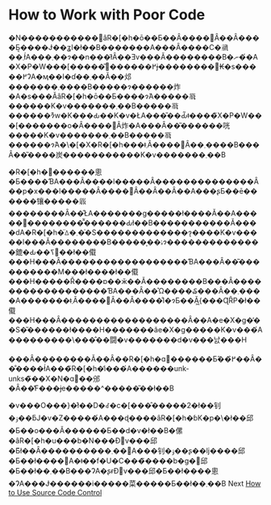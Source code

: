# How to Work with Poor Code
[//]: # (Version:1.0.0)
�N�����������򈫂ȃR�[�h�ō��Ƃ��Ȃ����΂Ȃ��Ȃ����Ƃ͔����Ɉ��ʓI�ł��B�������A���Ȃ����C�𗚂��܂ł́A���܂��ɂ��n���ł͂Ȃ��Ǝv���Ă��������B�ނ��́A�X�P�W���[�����͂𖞂������߂ɉ��������΂₭�s�����߂ɁA�ӎ��I�ɗ��܂��Ă��邩�������܂����B�����ɂ������炸�A�s���ĂȃR�[�h�ō��Ƃ����ɂ́A�����𗝉������K�v�������܂��B�����𗝉������ɂ͊w�K���Ԃ��K�v�ŁA���̎��Ԃ͂ǂ����̃X�P�W���[�������o�Ȃ����΂Ȃ炸�A���Ȃ��͂������咣�����K�v�������܂��B�����𗝉������ɂ́A�\�[�X�R�[�h���ǂ܂Ȃ����΂Ȃ��܂����B���Ȃ��͂����炭�����������K�v�������܂��B

�R�[�h�𕶏������悤�Ƃ����ƁA���Ȃ����l�����Ȃ��������������Ȃ��p�x���l�����Ȃ����΂Ȃ��Ȃ��Ȃ��A���ʂƂ��ē������镶�����𗧂��������Ȃ��̂ŁA�������g�����ł����Ă��A�����𕶏��������̂͂������Ԃł��B�����������Ă����ԁA�R�[�h�̈ꕔ�܂��͑S�������������ɂ͉����K�v�����l���Ă��������B�����͎��ۂɂ��������������鎞�Ԃ��ߖ񂷂��ł��傤���H���Ȃ������������������ƁA���Ȃ��͂����������M���ł����ł��傤���H�����Ř����ɒ��ӂ��Ă��������B���Ȃ������������������ƁA���Ȃ��͑Ώ����₷���Ȃ��܂����A�������ǂ܂Ȃ����΂Ȃ��Ȃ����̐l�ɂƂ��Ă͖{���ɊȒP�ł��傤���H���Ȃ������������������Ȃ��A�e�X�g�̕��S�͂������ł����H�������ăe�X�g�����K�v���́A���������\���̂��闘�v�������d�v���낤���H

���Ȃ��������Ă��Ȃ��R�[�h�ɑ΂������Ƃ̂��߂̂��Ȃ��̐����ł́A���̃R�[�h�̕i���́A������unk-unks�̃��X�N�ɑ΂��邠�Ȃ��̔F���ɉe�����^�����͂��ł��B

�v���O���}�̍ł��D�ꂽ�c�[���̂�����2�ł��钊�ۉ��ƃJ�v�Z�����́A���ɖ����ȃR�[�h�ɓK�p�\�ł��邱�Ƃ��o���Ă������Ƃ��d�v�ł��B�傫�ȃR�[�h�u���b�N���Đ݌v���邱�Ƃ͂ł��Ȃ����������܂��񂪁A���钊�ۉ��ʂ��ǉ����邱�Ƃ��ł����΁A�ǂ��f�U�C���̃����b�g�𓾂邱�Ƃ��ł��܂��B���ɁA�ʂɍĐ݌v���邱�Ƃ��ł����悤�ɁA���Ɉ������i�����菜�����Ƃ��ł��܂��B
Next [How to Use Source Code Control](07-How%20to%20Use%20Source%20Code%20Control.md)